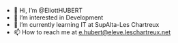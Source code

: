 - 👋 Hi, I’m @EliottHUBERT
- 👀 I’m interested in Development
- 🌱 I’m currently learning IT at SupAlta-Les Chartreux
- 📫 How to reach me at e.hubert@eleve.leschartreux.net

<!---
EliottHUBERT/EliottHUBERT is a ✨ special ✨ repository because its `README.md` (this file) appears on your GitHub profile.
You can click the Preview link to take a look at your changes.
--->
